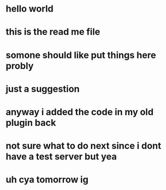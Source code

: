 # hello world
# this is the read me file
# somone should like put things here probly
# just a suggestion
# anyway i added the code in my old plugin back
# not sure what to do next since i dont have a test server but yea
# uh cya tomorrow ig